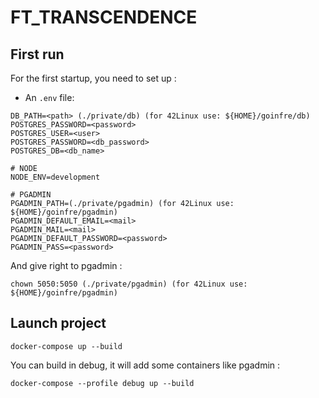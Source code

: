# FT_TRANSCENDENCE

## First run

For the first startup, you need to set up :
- An `.env` file:
```
DB_PATH=<path> (./private/db) (for 42Linux use: ${HOME}/goinfre/db)
POSTGRES_PASSWORD=<password>
POSTGRES_USER=<user>
POSTGRES_PASSWORD=<db_password>
POSTGRES_DB=<db_name>

# NODE
NODE_ENV=development

# PGADMIN
PGADMIN_PATH=(./private/pgadmin) (for 42Linux use: ${HOME}/goinfre/pgadmin)
PGADMIN_DEFAULT_EMAIL=<mail>
PGADMIN_MAIL=<mail>
PGADMIN_DEFAULT_PASSWORD=<password>
PGADMIN_PASS=<password>
```

And give right to pgadmin :
```
chown 5050:5050 (./private/pgadmin) (for 42Linux use: ${HOME}/goinfre/pgadmin)
```

## Launch project
```
docker-compose up --build
```

You can build in debug, it will add some containers like pgadmin :
```
docker-compose --profile debug up --build
```
